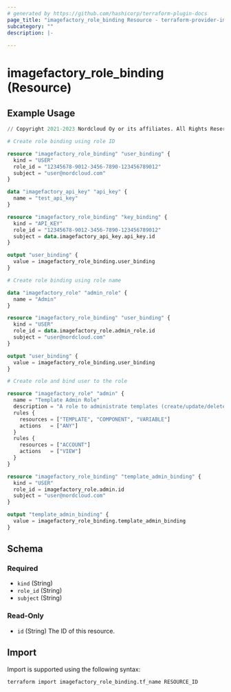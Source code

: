 ```yaml
---
# generated by https://github.com/hashicorp/terraform-plugin-docs
page_title: "imagefactory_role_binding Resource - terraform-provider-imagefactory"
subcategory: ""
description: |-
  
---
```


# imagefactory_role_binding (Resource)



## Example Usage

```terraform
// Copyright 2021-2023 Nordcloud Oy or its affiliates. All Rights Reserved.

# Create role binding using role ID

resource "imagefactory_role_binding" "user_binding" {
  kind = "USER"
  role_id = "12345678-9012-3456-7890-123456789012"
  subject = "user@nordcloud.com"
}

data "imagefactory_api_key" "api_key" {
  name = "test_api_key"
}

resource "imagefactory_role_binding" "key_binding" {
  kind = "API_KEY"
  role_id = "12345678-9012-3456-7890-123456789012"
  subject = data.imagefactory_api_key.api_key.id
}

output "user_binding" {
  value = imagefactory_role_binding.user_binding
}

# Create role binding using role name

data "imagefactory_role" "admin_role" {
  name = "Admin"
}

resource "imagefactory_role_binding" "user_binding" {
  kind = "USER"
  role_id = data.imagefactory_role.admin_role.id
  subject = "user@nordcloud.com"
}

output "user_binding" {
  value = imagefactory_role_binding.user_binding
}

# Create role and bind user to the role

resource "imagefactory_role" "admin" {
  name = "Template Admin Role"
  description = "A role to administrate templates (create/update/delete)"
  rules {
    resources = ["TEMPLATE", "COMPONENT", "VARIABLE"]
    actions   = ["ANY"]
  }
  rules {
    resources = ["ACCOUNT"]
    actions   = ["VIEW"]
  }
}

resource "imagefactory_role_binding" "template_admin_binding" {
  kind = "USER"
  role_id = imagefactory_role.admin.id
  subject = "user@nordcloud.com"
}

output "template_admin_binding" {
  value = imagefactory_role_binding.template_admin_binding
}
```

<!-- schema generated by tfplugindocs -->
## Schema

### Required

- `kind` (String)
- `role_id` (String)
- `subject` (String)

### Read-Only

- `id` (String) The ID of this resource.

## Import

Import is supported using the following syntax:

```shell
terraform import imagefactory_role_binding.tf_name RESOURCE_ID
```
